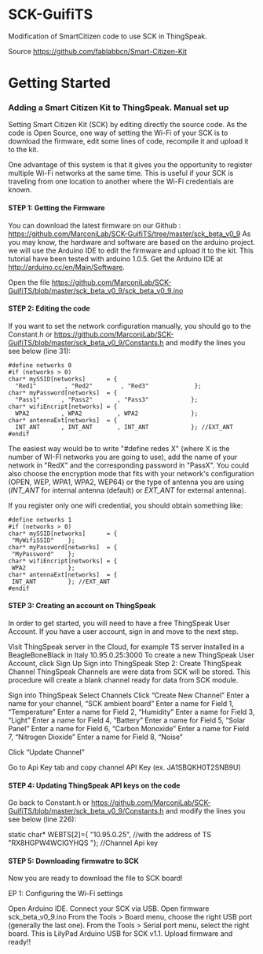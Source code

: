 SCK-GuifiTS
===========
Modification of SmartCitizen code to use SCK in ThingSpeak.

Source https://github.com/fablabbcn/Smart-Citizen-Kit

Getting Started
=====

### Adding a Smart Citizen Kit to ThingSpeak. Manual set up

Setting Smart Citizen Kit (SCK) by editing directly the source code. As the code is Open Source, one way of setting the Wi-Fi of your SCK is to download the firmware, edit some lines of code, recompile it and upload it to the kit. 
 
One advantage of this system is that it gives you the opportunity to register multiple Wi-Fi networks at the same time. This is useful if your SCK is traveling from one location to another where the Wi-Fi credentials are known. 

#### STEP 1: Getting the Firmware

You can download the latest firmware on our Github : 
https://github.com/MarconiLab/SCK-GuifiTS/tree/master/sck_beta_v0_9
As you may know, the hardware and software are based on the arduino project. we will use the Arduino IDE to edit the firmware and upload it to the kit. This tutorial have been tested with arduino 1.0.5. Get the Arduino IDE at http://arduino.cc/en/Main/Software.

Open the file https://github.com/MarconiLab/SCK-GuifiTS/blob/master/sck_beta_v0_9/sck_beta_v0_9.ino

#### STEP 2: Editing the code

If you want to set the network configuration manually, you should go to the Constant.h or
https://github.com/MarconiLab/SCK-GuifiTS/blob/master/sck_beta_v0_9/Constants.h
and modify the lines you see below (line 31):
 
```Arduino
#define networks 0
#if (networks > 0)
char* mySSID[networks]      = { 
  "Red1"        , "Red2"        , "Red3"             };
char* myPassword[networks]  = { 
  "Pass1"      , "Pass2"       , "Pass3"            };
char* wifiEncript[networks] = { 
  WPA2         , WPA2          , WPA2               };
char* antennaExt[networks]  = { 
  INT_ANT      , INT_ANT       , INT_ANT            }; //EXT_ANT
#endif
 ```
 
The easiest way would be to write "#define redes X" (where X is the number of WI-FI networks you are going to use),  add the name of your network in "RedX" and the corresponding password in "PassX". You could also choose the encryption mode that fits with your network's configuration (OPEN, WEP, WPA1, WPA2, WEP64) or the type of antenna you are using (*INT_ANT* for internal antenna (default) or *EXT_ANT* for external antenna).
 
If you register only one wifi credential, you should obtain something like:
 
 ```Arduino 
#define networks 1
#if (networks > 0)
char* mySSID[networks]      = { 
  "MyWifiSSID"    };
char* myPassword[networks]  = { 
  "MyPassword"    };
char* wifiEncript[networks] = { 
  WPA2            };
char* antennaExt[networks]  = { 
  INT_ANT         }; //EXT_ANT
#endif
 ```
 
#### STEP 3: Creating an account on ThingSpeak

In order to get started, you will need to have a free ThingSpeak User Account. If you have a user account, sign in and move to the next step.

Visit ThingSpeak server in the Cloud, for example TS server installed in a BeagleBoneBlack in Italy
10.95.0.25:3000
To create a new ThingSpeak User Account, click Sign Up
Sign into ThingSpeak
Step 2: Create ThingSpeak Channel
ThingSpeak Channels are were data from SCK will be stored. This procedure will create a blank channel ready for data from SCK module.

Sign into ThingSpeak
Select Channels
Click “Create New Channel”
Enter a name for your channel, “SCK ambient board”
Enter a name for Field 1, “Temperature” 
Enter a name for Field 2, “Humidity” 
Enter a name for Field 3, “Light” 
Enter a name for Field 4, “Battery” 
Enter a name for Field 5, “Solar Panel” 
Enter a name for Field 6, “Carbon Monoxide” 
Enter a name for Field 7, “Nitrogen Dioxide” 
Enter a name for Field 8, “Noise” 

Click “Update Channel”

Go to Api Key tab and copy channel API Key (ex. JA1SBQKH0T2SNB9U)

#### STEP 4: Updating ThingSpeak API keys on the code

Go back to Constant.h or
https://github.com/MarconiLab/SCK-GuifiTS/blob/master/sck_beta_v0_9/Constants.h
and modify the lines you see below (line 226):

static char* WEBTS[2]={
                   "10.95.0.25",		        //with the address of TS
                   "RX8HGPW4WCIGYHQS "};    //Channel Api key  

#### STEP 5: Downloading firmwatre to SCK
Now you are ready to download the file to SCK board!

EP 1: Configuring the Wi-Fi settings

Open Arduino IDE.
Connect your SCK via USB.
Open firmware sck_beta_v0_9.ino
From the Tools > Board menu, choose the right USB port (generally the last one).
From the Tools > Serial port menu, select the right board. This is LilyPad Arduino USB for SCK v1.1.
Upload firmware and ready!!
